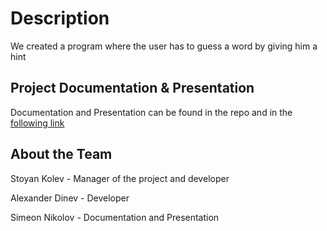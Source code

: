 # Description
We created a program where the user has to guess a word by giving him a hint

## Project Documentation & Presentation
Documentation and Presentation can be found in the repo and in the [following link](https://codingburgas-my.sharepoint.com/:f:/g/personal/snkolev18_codingburgas_bg/EnCy1XUXbF9CuFgn8daZ_wwBS3XXL1X2sTX20usggBkNUA?e=C5NNfd)

## About the Team
Stoyan Kolev - Manager of the project and developer

Alexander Dinev - Developer

Simeon Nikolov - Documentation and Presentation

